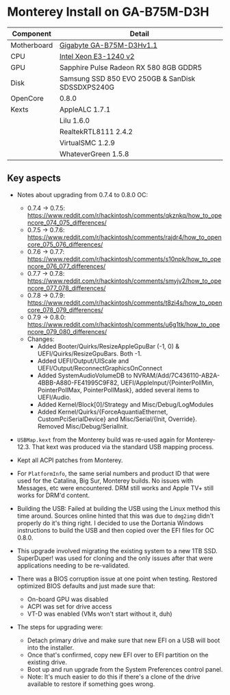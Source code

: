 # Monterey Install on GA-B75M-D3H

| Component | Detail |
| --- | --- |
| Motherboard | [Gigabyte GA-B75M-D3Hv1.1](https://www.gigabyte.com/Motherboard/GA-B75M-D3H-rev-11/sp#sp) |
| CPU | [Intel Xeon E3-1240 v2](https://ark.intel.com/content/www/us/en/ark/products/65730/intel-xeon-processor-e3-1240-v2-8m-cache-3-40-ghz.html) |
| GPU | Sapphire Pulse Radeon RX 580 8GB GDDR5 |
| Disk | Samsung SSD 850 EVO 250GB & SanDisk SDSSDXPS240G |
| OpenCore | 0.8.0 |
| Kexts | AppleALC 1.7.1 |
| | Lilu 1.6.0 |
| | RealtekRTL8111 2.4.2 |
| | VirtualSMC 1.2.9 |
| | WhateverGreen 1.5.8 |

## Key aspects

- Notes about upgrading from 0.7.4 to 0.8.0 OC:
  - 0.7.4 -> 0.7.5: https://www.reddit.com/r/hackintosh/comments/qkznkq/how_to_opencore_074_075_differences/
  - 0.7.5 -> 0.7.6: https://www.reddit.com/r/hackintosh/comments/rajdr4/how_to_opencore_075_076_differences/
  - 0.7.6 -> 0.7.7: https://www.reddit.com/r/hackintosh/comments/s10npk/how_to_opencore_076_077_differences/
  - 0.7.7 -> 0.7.8: https://www.reddit.com/r/hackintosh/comments/smyjv2/how_to_opencore_077_078_differences/
  - 0.7.8 -> 0.7.9: https://www.reddit.com/r/hackintosh/comments/t8zi4s/how_to_opencore_078_079_differences/
  - 0.7.9 -> 0.8.0: https://www.reddit.com/r/hackintosh/comments/u6g1tk/how_to_opencore_079_080_differences/
  - Changes:
    - Added Booter/Quirks/ResizeAppleGpuBar (-1, 0) & UEFI/Quirks/ResizeGpuBars.  Both -1.
    - Added UEFI/Output/UIScale and UEFI/Output/ReconnectGraphicsOnConnect
    - Added SystemAudioVolumeDB to NVRAM/Add/7C436110-AB2A-4BBB-A880-FE41995C9F82, UEFI/AppleInput/{PointerPollMin, PointerPollMax, PointerPollMask}, added several items to UEFI/Audio.
    - Added Kernel/Block[0]/Strategy and Misc/Debug/LogModules
    - Added Kernel/Quirks/{ForceAquantiaEthernet, CustomPciSerialDevice} and Misc/Serial/{Init, Override}.  Removed Misc/Debug/SerialInit.

- `USBMap.kext` from the Monterey build was re-used again for
  Monterey-12.3.  That kext was produced via the standard USB mapping
  process.

- Kept all ACPI patches from Monterey.

- For `PlatformInfo`, the same serial numbers and product ID that were
  used for the Catalina, Big Sur, Monterey builds.  No issues with Messages,
  etc were encountered.  DRM still works and Apple TV+ still works for
  DRM'd content.

- Building the USB: Failed at building the USB using the Linux method
  this time around.  Sources online hinted that this was due to
  `dmg2img` didn't properly do it's thing right.  I decided to use the
  Dortania Windows instructions to build the USB and then copied over
  the EFI files for OC 0.8.0.

- This upgrade involved migrating the existing system to a new 1TB
  SSD.  SuperDuper! was used for cloning and the only issues after
  that were applications needing to be re-validated.

- There was a BIOS corruption issue at one point when testing.
  Restored optimized BIOS defaults and just made sure that:
  - On-board GPU was disabled
  - ACPI was set for drive access
  - VT-D was enabled (VMs won't start without it, duh)

- The steps for upgrading were:
  - Detach primary drive and make sure that new EFI on a USB will boot
    into the installer.
  - Once that's confirmed, copy new EFI over to EFI partition on the
    existing drive.
  - Boot up and run upgrade from the System Preferences control panel.
  - Note: It's much easier to do this if there's a clone of the drive
    available to restore if something goes wrong.

